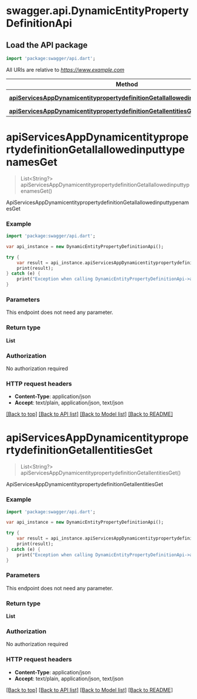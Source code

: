 # swagger.api.DynamicEntityPropertyDefinitionApi

## Load the API package
```dart
import 'package:swagger/api.dart';
```

All URIs are relative to *https://www.example.com*

Method | HTTP request | Description
------------- | ------------- | -------------
[**apiServicesAppDynamicentitypropertydefinitionGetallallowedinputtypenamesGet**](DynamicEntityPropertyDefinitionApi.md#apiServicesAppDynamicentitypropertydefinitionGetallallowedinputtypenamesGet) | **GET** /api/services/app/DynamicEntityPropertyDefinition/GetAllAllowedInputTypeNames | ApiServicesAppDynamicentitypropertydefinitionGetallallowedinputtypenamesGet
[**apiServicesAppDynamicentitypropertydefinitionGetallentitiesGet**](DynamicEntityPropertyDefinitionApi.md#apiServicesAppDynamicentitypropertydefinitionGetallentitiesGet) | **GET** /api/services/app/DynamicEntityPropertyDefinition/GetAllEntities | ApiServicesAppDynamicentitypropertydefinitionGetallentitiesGet


# **apiServicesAppDynamicentitypropertydefinitionGetallallowedinputtypenamesGet**
> List<String?> apiServicesAppDynamicentitypropertydefinitionGetallallowedinputtypenamesGet()

ApiServicesAppDynamicentitypropertydefinitionGetallallowedinputtypenamesGet



### Example 
```dart
import 'package:swagger/api.dart';

var api_instance = new DynamicEntityPropertyDefinitionApi();

try { 
    var result = api_instance.apiServicesAppDynamicentitypropertydefinitionGetallallowedinputtypenamesGet();
    print(result);
} catch (e) {
    print("Exception when calling DynamicEntityPropertyDefinitionApi->apiServicesAppDynamicentitypropertydefinitionGetallallowedinputtypenamesGet: $e\n");
}
```

### Parameters
This endpoint does not need any parameter.

### Return type

**List<String>**

### Authorization

No authorization required

### HTTP request headers

 - **Content-Type**: application/json
 - **Accept**: text/plain, application/json, text/json

[[Back to top]](#) [[Back to API list]](../README.md#documentation-for-api-endpoints) [[Back to Model list]](../README.md#documentation-for-models) [[Back to README]](../README.md)

# **apiServicesAppDynamicentitypropertydefinitionGetallentitiesGet**
> List<String?> apiServicesAppDynamicentitypropertydefinitionGetallentitiesGet()

ApiServicesAppDynamicentitypropertydefinitionGetallentitiesGet



### Example 
```dart
import 'package:swagger/api.dart';

var api_instance = new DynamicEntityPropertyDefinitionApi();

try { 
    var result = api_instance.apiServicesAppDynamicentitypropertydefinitionGetallentitiesGet();
    print(result);
} catch (e) {
    print("Exception when calling DynamicEntityPropertyDefinitionApi->apiServicesAppDynamicentitypropertydefinitionGetallentitiesGet: $e\n");
}
```

### Parameters
This endpoint does not need any parameter.

### Return type

**List<String>**

### Authorization

No authorization required

### HTTP request headers

 - **Content-Type**: application/json
 - **Accept**: text/plain, application/json, text/json

[[Back to top]](#) [[Back to API list]](../README.md#documentation-for-api-endpoints) [[Back to Model list]](../README.md#documentation-for-models) [[Back to README]](../README.md)

